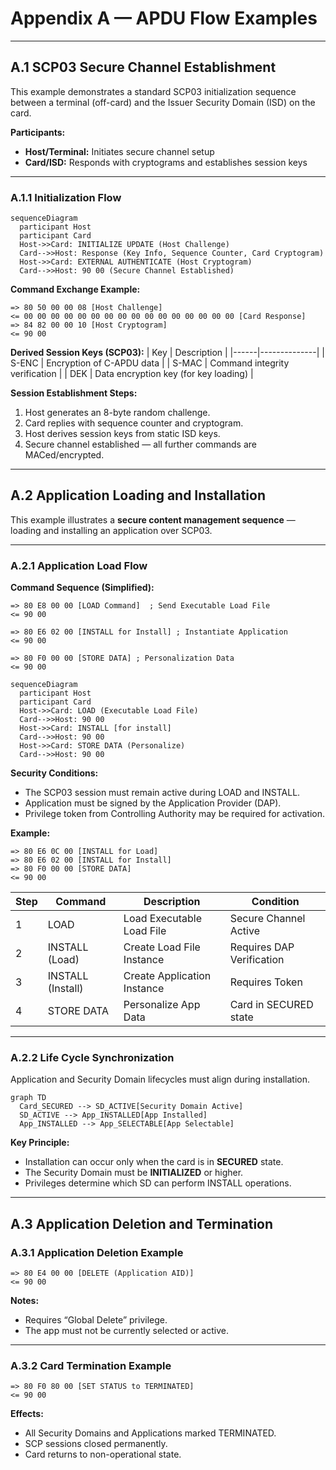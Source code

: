 # Appendix A — APDU Flow Examples

---

## A.1 SCP03 Secure Channel Establishment

This example demonstrates a standard SCP03 initialization sequence between a terminal (off-card) and the Issuer Security Domain (ISD) on the card.

**Participants:**
- **Host/Terminal:** Initiates secure channel setup  
- **Card/ISD:** Responds with cryptograms and establishes session keys  

---

### A.1.1 Initialization Flow

<!-- Figure A-1: SCP03 Initialization Flow -->
```mermaid
sequenceDiagram
  participant Host
  participant Card
  Host->>Card: INITIALIZE UPDATE (Host Challenge)
  Card-->>Host: Response (Key Info, Sequence Counter, Card Cryptogram)
  Host->>Card: EXTERNAL AUTHENTICATE (Host Cryptogram)
  Card-->>Host: 90 00 (Secure Channel Established)
```

**Command Exchange Example:**
```text
=> 80 50 00 00 08 [Host Challenge]
<= 00 00 00 00 00 00 00 00 00 00 00 00 00 00 00 00 [Card Response]
=> 84 82 00 00 10 [Host Cryptogram]
<= 90 00
```

**Derived Session Keys (SCP03):**
| Key | Description |
|------|--------------|
| S-ENC | Encryption of C-APDU data |
| S-MAC | Command integrity verification |
| DEK | Data encryption key (for key loading) |

**Session Establishment Steps:**
1. Host generates an 8-byte random challenge.  
2. Card replies with sequence counter and cryptogram.  
3. Host derives session keys from static ISD keys.  
4. Secure channel established — all further commands are MACed/encrypted.  

<!-- presenter note:
Emphasize AES CMAC integrity protection and key derivation from static issuer keys.
-->

---

## A.2 Application Loading and Installation

This example illustrates a **secure content management sequence** — loading and installing an application over SCP03.

---

### A.2.1 Application Load Flow

**Command Sequence (Simplified):**
```text
=> 80 E8 00 00 [LOAD Command]  ; Send Executable Load File
<= 90 00

=> 80 E6 02 00 [INSTALL for Install] ; Instantiate Application
<= 90 00

=> 80 F0 00 00 [STORE DATA] ; Personalization Data
<= 90 00
```

<!-- Figure A-2: LOAD/INSTALL Command Flow -->
```mermaid
sequenceDiagram
  participant Host
  participant Card
  Host->>Card: LOAD (Executable Load File)
  Card-->>Host: 90 00
  Host->>Card: INSTALL [for install]
  Card-->>Host: 90 00
  Host->>Card: STORE DATA (Personalize)
  Card-->>Host: 90 00
```

**Security Conditions:**
- The SCP03 session must remain active during LOAD and INSTALL.  
- Application must be signed by the Application Provider (DAP).  
- Privilege token from Controlling Authority may be required for activation.  

**Example:**
```text
=> 80 E6 0C 00 [INSTALL for Load]
=> 80 E6 02 00 [INSTALL for Install]
=> 80 F0 00 00 [STORE DATA]
<= 90 00
```

<!-- Table A-1: Application Load and Installation Steps -->
| Step | Command | Description | Condition |
|------|----------|-------------|-----------|
| 1 | LOAD | Load Executable Load File | Secure Channel Active |
| 2 | INSTALL (Load) | Create Load File Instance | Requires DAP Verification |
| 3 | INSTALL (Install) | Create Application Instance | Requires Token |
| 4 | STORE DATA | Personalize App Data | Card in SECURED state |

---

### A.2.2 Life Cycle Synchronization
Application and Security Domain lifecycles must align during installation.

<!-- Figure A-3: Installation Context -->
```mermaid
graph TD
  Card_SECURED --> SD_ACTIVE[Security Domain Active]
  SD_ACTIVE --> App_INSTALLED[App Installed]
  App_INSTALLED --> App_SELECTABLE[App Selectable]
```

**Key Principle:**
- Installation can occur only when the card is in **SECURED** state.  
- The Security Domain must be **INITIALIZED** or higher.  
- Privileges determine which SD can perform INSTALL operations.  

<!-- presenter note:
Highlight that successful installation depends on both the card and SD lifecycle states.
Use this section to tie lifecycle management back to practical APDU flows.
-->

---

## A.3 Application Deletion and Termination

### A.3.1 Application Deletion Example
```text
=> 80 E4 00 00 [DELETE (Application AID)]
<= 90 00
```

**Notes:**
- Requires “Global Delete” privilege.  
- The app must not be currently selected or active.  

---

### A.3.2 Card Termination Example
```text
=> 80 F0 80 00 [SET STATUS to TERMINATED]
<= 90 00
```

**Effects:**
- All Security Domains and Applications marked TERMINATED.  
- SCP sessions closed permanently.  
- Card returns to non-operational state.  

<!-- presenter note:
Conclude with the idea that lifecycle and secure channel management combine to maintain the card’s long-term trustworthiness.
-->
